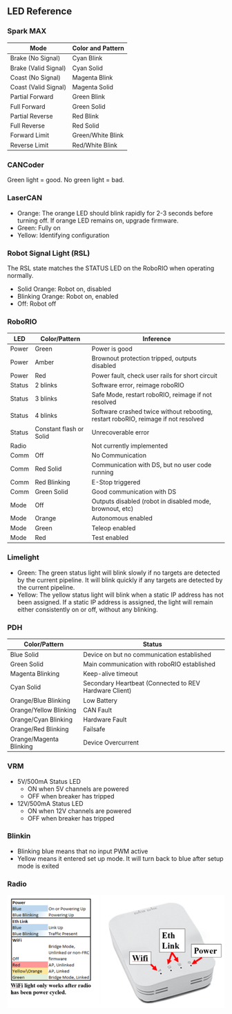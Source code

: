 ## LED Reference

### Spark MAX

| Mode                 | Color and Pattern |
|----------------------|-------------------|
| Brake (No Signal)    | Cyan Blink        |
| Brake (Valid Signal) | Cyan Solid        |
| Coast (No Signal)    | Magenta Blink     |
| Coast (Valid Signal) | Magenta Solid     |
| Partial Forward      | Green Blink       |
| Full Forward         | Green Solid       |
| Partial Reverse      | Red Blink         |
| Full Reverse         | Red Solid         |
| Forward Limit        | Green/White Blink |
| Reverse Limit        | Red/White Blink   |

### CANCoder

Green light = good. No green light = bad.

### LaserCAN

* Orange: The orange LED should blink rapidly for 2-3 seconds before turning off. If orange LED remains on, upgrade firmware.
* Green: Fully on
* Yellow: Identifying configuration

### Robot Signal Light (RSL)

The RSL state matches the STATUS LED on the RoboRIO when operating normally.

* Solid Orange: Robot on, disabled
* Blinking Orange: Robot on, enabled
* Off: Robot off

### RoboRIO

| LED    | Color/Pattern           | Inference                                                                          |
|--------|-------------------------|------------------------------------------------------------------------------------|
| Power  | Green                   | Power is good                                                                      |
| Power  | Amber                   | Brownout protection tripped, outputs disabled                                      |
| Power  | Red                     | Power fault, check user rails for short circuit                                    |
| Status | 2 blinks                | Software error, reimage roboRIO                                                    |
| Status | 3 blinks                | Safe Mode, restart roboRIO, reimage if not resolved                                |
| Status | 4 blinks                | Software crashed twice without rebooting, restart roboRIO, reimage if not resolved |
| Status | Constant flash or Solid | Unrecoverable error                                                                |
| Radio  |                         | Not currently implemented                                                          |
| Comm   | Off                     | No Communication                                                                   |
| Comm   | Red Solid               | Communication with DS, but no user code running                                    |
| Comm   | Red Blinking            | E-Stop triggered                                                                   |
| Comm   | Green Solid             | Good communication with DS                                                         |
| Mode   | Off                     | Outputs disabled (robot in disabled mode, brownout, etc)                           |
| Mode   | Orange                  | Autonomous enabled                                                                 |
| Mode   | Green                   | Teleop enabled                                                                     |
| Mode   | Red                     | Test enabled                                                                       |

### Limelight

* Green: The green status light will blink slowly if no targets are detected by the current pipeline.
It will blink quickly if any targets are detected by the current pipeline.
* Yellow: The yellow status light will blink when a static IP address has not been assigned. If a
static IP address is assigned, the light will remain either consistently on or off, without any
blinking.

### PDH

| Color/Pattern           | Status                                                 |
|-------------------------|--------------------------------------------------------|
| Blue Solid              | Device on but no communication established             |
| Green Solid             | Main communication with roboRIO established            |
| Magenta Blinking        | Keep-alive timeout                                     |
| Cyan Solid              | Secondary Heartbeat (Connected to REV Hardware Client) |
| Orange/Blue Blinking    | Low Battery                                            |
| Orange/Yellow Blinking  | CAN Fault                                              |
| Orange/Cyan Blinking    | Hardware Fault                                         |
| Orange/Red Blinking     | Failsafe                                               |
| Orange/Magenta Blinking | Device Overcurrent                                     |

### VRM

* 5V/500mA Status LED
  * ON when 5V channels are powered
  * OFF when breaker has tripped
* 12V/500mA Status LED
  * ON when 12V channels are powered
  * OFF when breaker has tripped

### Blinkin

* Blinking blue means that no input PWM active
* Yellow means it entered set up mode. It will turn back to blue after setup mode is exited

### Radio

![Radio LEDs](./images/radio-leds.PNG)